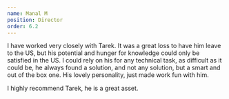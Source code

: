 ```yaml
---
name: Manal M 
position: Director
order: 6.2 
---
```


I have worked very closely with Tarek. It was a great loss to have him leave to the US, but his potential and hunger for knowledge could only be satisfied in the US. I could rely on his for any technical task, as difficult as it could be, he always found a solution, and not any solution, but a smart and out of the box one. His lovely personality, just made work fun with him.

I highly recommend Tarek, he is a great asset.